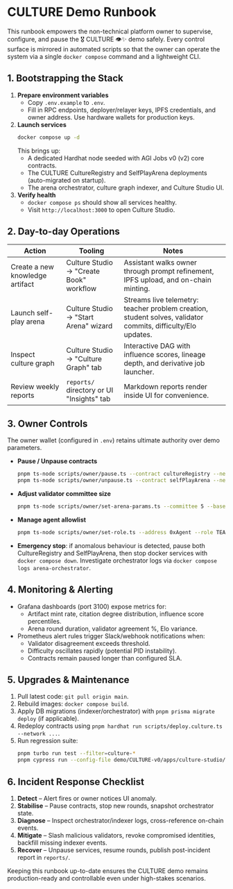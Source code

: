 # CULTURE Demo Runbook

This runbook empowers the non-technical platform owner to supervise, configure, and pause the
🎖️ CULTURE 👁️✨ demo safely. Every control surface is mirrored in automated scripts so that the
owner can operate the system via a single `docker compose` command and a lightweight CLI.

## 1. Bootstrapping the Stack

1. **Prepare environment variables**
   - Copy `.env.example` to `.env`.
   - Fill in RPC endpoints, deployer/relayer keys, IPFS credentials, and owner address. Use
     hardware wallets for production keys.
2. **Launch services**
   ```bash
   docker compose up -d
   ```
   This brings up:
   - A dedicated Hardhat node seeded with AGI Jobs v0 (v2) core contracts.
   - The CULTURE CultureRegistry and SelfPlayArena deployments (auto-migrated on startup).
   - The arena orchestrator, culture graph indexer, and Culture Studio UI.
3. **Verify health**
   - `docker compose ps` should show all services healthy.
   - Visit `http://localhost:3000` to open Culture Studio.

## 2. Day-to-day Operations

| Action | Tooling | Notes |
|--------|---------|-------|
| Create a new knowledge artifact | Culture Studio → "Create Book" workflow | Assistant walks owner through prompt refinement, IPFS upload, and on-chain minting. |
| Launch self-play arena | Culture Studio → "Start Arena" wizard | Streams live telemetry: teacher problem creation, student solves, validator commits, difficulty/Elo updates. |
| Inspect culture graph | Culture Studio → "Culture Graph" tab | Interactive DAG with influence scores, lineage depth, and derivative job launcher. |
| Review weekly reports | `reports/` directory or UI "Insights" tab | Markdown reports render inside UI for convenience. |

## 3. Owner Controls

The owner wallet (configured in `.env`) retains ultimate authority over demo parameters.

- **Pause / Unpause contracts**
  ```bash
  pnpm ts-node scripts/owner/pause.ts --contract cultureRegistry --network local
  pnpm ts-node scripts/owner/unpause.ts --contract selfPlayArena --network local
  ```
- **Adjust validator committee size**
  ```bash
  pnpm ts-node scripts/owner/set-arena-params.ts --committee 5 --baseReward 10
  ```
- **Manage agent allowlist**
  ```bash
  pnpm ts-node scripts/owner/set-role.ts --address 0xAgent --role TEACHER
  ```
- **Emergency stop**: if anomalous behaviour is detected, pause both CultureRegistry and
  SelfPlayArena, then stop docker services with `docker compose down`. Investigate orchestrator
  logs via `docker compose logs arena-orchestrator`.

## 4. Monitoring & Alerting

- Grafana dashboards (port 3100) expose metrics for:
  - Artifact mint rate, citation degree distribution, influence score percentiles.
  - Arena round duration, validator agreement %, Elo variance.
- Prometheus alert rules trigger Slack/webhook notifications when:
  - Validator disagreement exceeds threshold.
  - Difficulty oscillates rapidly (potential PID instability).
  - Contracts remain paused longer than configured SLA.

## 5. Upgrades & Maintenance

1. Pull latest code: `git pull origin main`.
2. Rebuild images: `docker compose build`.
3. Apply DB migrations (indexer/orchestrator) with `pnpm prisma migrate deploy` (if applicable).
4. Redeploy contracts using `pnpm hardhat run scripts/deploy.culture.ts --network ...`.
5. Run regression suite:
   ```bash
   pnpm turbo run test --filter=culture-*
   pnpm cypress run --config-file demo/CULTURE-v0/apps/culture-studio/cypress.config.ts
   ```

## 6. Incident Response Checklist

1. **Detect** – Alert fires or owner notices UI anomaly.
2. **Stabilise** – Pause contracts, stop new rounds, snapshot orchestrator state.
3. **Diagnose** – Inspect orchestrator/indexer logs, cross-reference on-chain events.
4. **Mitigate** – Slash malicious validators, revoke compromised identities, backfill missing
   indexer events.
5. **Recover** – Unpause services, resume rounds, publish post-incident report in `reports/`.

Keeping this runbook up-to-date ensures the CULTURE demo remains production-ready and
controllable even under high-stakes scenarios.
